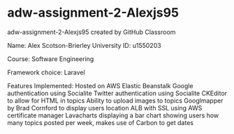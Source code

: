 # adw-assignment-2-Alexjs95
adw-assignment-2-Alexjs95 created by GitHub Classroom

Name: Alex Scotson-Brierley
University ID: u1550203

Course: Software Engineering


Framework choice: Laravel

Features Implemented:
Hosted on AWS Elastic Beanstalk
Google authentication using Socialite
Twitter authentication using Socialite
CKEditor to allow for HTML in topics
Ability to upload images to topics
Googlmapper by Brad Cornford to display users location
ALB with SSL using AWS certificate manager
Lavacharts displaying a bar chart showing users how many topics posted per week, makes use of Carbon to get dates
